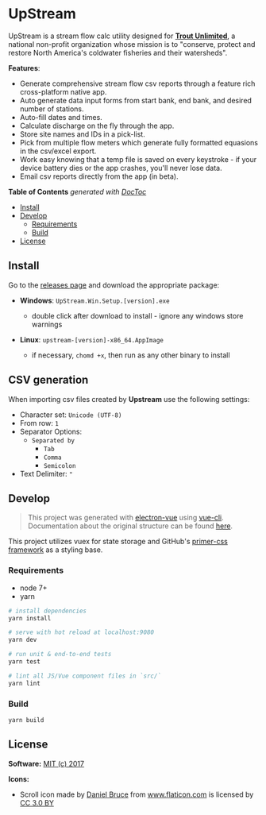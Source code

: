 # UpStream

UpStream is a stream flow calc utility designed for <a href="http://www.tu.org/"><b>Trout Unlimited</b></a>, a national non-profit organization whose mission is to "conserve, protect and restore North America's coldwater fisheries and their watersheds".

**Features**:
- Generate comprehensive stream flow csv reports through a feature rich cross-platform native app.
- Auto generate data input forms from start bank, end bank, and desired number of stations.
- Auto-fill dates and times.
- Calculate discharge on the fly through the app.
- Store site names and IDs in a pick-list.
- Pick from multiple flow meters which generate fully formatted equasions in the csv/excel export.
- Work easy knowing that a temp file is saved on every keystroke - if your device battery dies or the app crashes, you'll never lose data.
- Email csv reports directly from the app (in beta).

<!-- START doctoc generated TOC please keep comment here to allow auto update -->
<!-- DON'T EDIT THIS SECTION, INSTEAD RE-RUN doctoc TO UPDATE -->
**Table of Contents**  *generated with [DocToc](https://github.com/thlorenz/doctoc)*

- [Install](#install)
- [Develop](#develop)
  - [Requirements](#requirements)
  - [Build](#build)
- [License](#license)

<!-- END doctoc generated TOC please keep comment here to allow auto update -->


## Install

Go to the [releases page](https://github.com/mijdavis2/upstream/releases)
and download the appropriate package:
    
- **Windows**: `UpStream.Win.Setup.[version].exe`
  - double click after download to install - ignore any windows store warnings

- **Linux**: `upstream-[version]-x86_64.AppImage` 
  - if necessary, `chomd +x`, then run as any other binary to install

## CSV generation

When importing csv files created by **Upstream** use the following settings:

- Character set: `Unicode (UTF-8)`
- From row: `1`
- Separator Options:
    - `Separated by`
        - `Tab`
        - `Comma`
        - `Semicolon`
- Text Delimiter: `"`

## Develop

> This project was generated with [electron-vue](https://github.com/SimulatedGREG/electron-vue) using [vue-cli](https://github.com/vuejs/vue-cli). Documentation about the original structure can be found [here](https://simulatedgreg.gitbooks.io/electron-vue/content/index.html).

This project utilizes vuex for state storage and GitHub's [primer-css framework](primercss.io) as a styling base.


### Requirements

- node 7+
- yarn

``` bash
# install dependencies
yarn install

# serve with hot reload at localhost:9080
yarn dev

# run unit & end-to-end tests
yarn test

# lint all JS/Vue component files in `src/`
yarn lint

```

### Build

```
yarn build
```

## License

**Software:** [MIT (c) 2017](LICENSE)


**Icons:**

- <p class="source">Scroll icon made by <a href="http://www.flaticon.com/authors/daniel-bruce" title="Daniel Bruce">Daniel Bruce</a> from <a href="http://www.flaticon.com" title="Flaticon">www.flaticon.com</a> is licensed by <a href="http://creativecommons.org/licenses/by/3.0/" title="Creative Commons BY 3.0" target="_blank">CC 3.0 BY</a></p>
